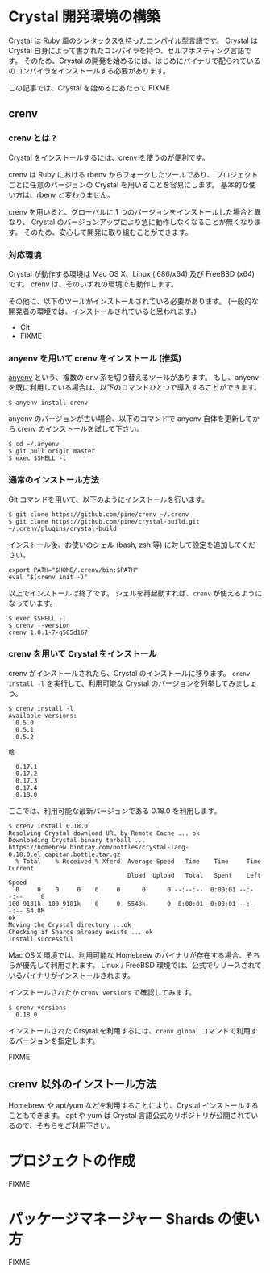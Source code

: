 # Crystal 開発環境の構築

Crystal は Ruby 風のシンタックスを持ったコンパイル型言語です。
Crystal は Crystal 自身によって書かれたコンパイラを持つ、セルフホスティング言語です。
そのため、Crystal の開発を始めるには、はじめにバイナリで配られているのコンパイラをインストールする必要があります。

この記事では、Crystal を始めるにあたって FIXME

## crenv
### crenv とは ?
Crystal をインストールするには、[crenv](https://github.com/pine613/crenv) を使うのが便利です。

crenv は Ruby における rbenv からフォークしたツールであり、
プロジェクトごとに任意のバージョンの Crystal を用いることを容易にします。
基本的な使い方は、[rbenv](https://github.com/sstephenson/rbenv) と変わりません。

crenv を用いると、グローバルに 1 つのバージョンをインストールした場合と異なり、
Crystal のバージョンアップにより急に動作しなくなることが無くなります。
そのため、安心して開発に取り組むことができます。

### 対応環境
Crystal が動作する環境は Mac OS X、Linux (i686/x64) 及び FreeBSD (x64) です。
crenv は、そのいずれの環境でも動作します。

その他に、以下のツールがインストールされている必要があります。
(一般的な開発者の環境では、インストールされていると思われます。)

- Git
- FIXME

### anyenv を用いて crenv をインストール (推奨)
[anyenv](https://github.com/riywo/anyenv) という、複数の env 系を切り替えるツールがあります。
もし、anyenv を既に利用している場合は、以下のコマンドひとつで導入することができます。

```
$ anyenv install crenv
```

anyenv のバージョンが古い場合、以下のコマンドで anyenv 自体を更新してから crenv のインストールを試して下さい。

```
$ cd ~/.anyenv
$ git pull origin master
$ exec $SHELL -l
```

### 通常のインストール方法
Git コマンドを用いて、以下のようにインストールを行います。

```
$ git clone https://github.com/pine/crenv ~/.crenv
$ git clone https://github.com/pine/crystal-build.git ~/.crenv/plugins/crystal-build
```

インストール後、お使いのシェル (bash, zsh 等) に対して設定を追加してください。

```
export PATH="$HOME/.crenv/bin:$PATH"
eval "$(crenv init -)"
```

以上でインストールは終了です。
シェルを再起動すれば、`crenv` が使えるようになっています。

```
$ exec $SHELL -l
$ crenv --version
crenv 1.0.1-7-g585d167
```

### crenv を用いて Crystal をインストール
crenv がインストールされたら、Crystal のインストールに移ります。
`crenv install -l` を実行して、利用可能な Crystal のバージョンを列挙してみましょう。

```
$ crenv install -l
Available versions:
  0.5.0
  0.5.1
  0.5.2

略

  0.17.1
  0.17.2
  0.17.3
  0.17.4
  0.18.0
```

ここでは、利用可能な最新バージョンである 0.18.0 を利用します。

```
$ crenv install 0.18.0
Resolving Crystal download URL by Remote Cache ... ok
Downloading Crystal binary tarball ...
https://homebrew.bintray.com/bottles/crystal-lang-0.18.0.el_capitan.bottle.tar.gz
  % Total    % Received % Xferd  Average Speed   Time    Time     Time  Current
                                 Dload  Upload   Total   Spent    Left  Speed
  0     0    0     0    0     0      0      0 --:--:--  0:00:01 --:--:--     0
100 9181k  100 9181k    0     0  5548k      0  0:00:01  0:00:01 --:--:-- 54.8M
ok
Moving the Crystal directory ...ok
Checking if Shards already exists ... ok
Install successful
```

Mac OS X 環境では、利用可能な Homebrew のバイナリが存在する場合、そちらが優先して利用されます。
Linux / FreeBSD 環境では、公式でリリースされているバイナリがインストールされます。

インストールされたか `crenv versions` で確認してみます。

```
$ crenv versions
  0.18.0
```

インストールされた Crsytal を利用するには、`crenv global` コマンドで利用するバージョンを指定します。

FIXME

## crenv 以外のインストール方法
Homebrew や apt/yum などを利用することにより、Crystal インストールすることもできます。
apt や yum は Crystal 言語公式のリポジトリが公開されているので、そちらをご利用下さい。

# プロジェクトの作成
FIXME

# パッケージマネージャー Shards の使い方
FIXME
